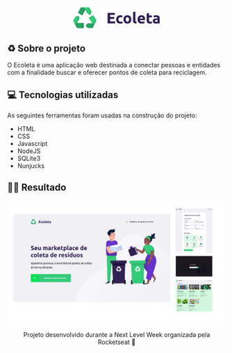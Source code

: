 <h3 align="center">
    <img width="200px" src="https://raw.githubusercontent.com/rafaoliveir/NLW/8d1877ba51b0793dcdbfc10aca299312141f605a/logo.svg?token=ANC5AZMYQI55DSZXJMS4NKC66PP5A">
   

## ♻️ Sobre o projeto
O Ecoleta é uma aplicação web destinada a conectar pessoas e entidades com a finalidade buscar e oferecer pontos de coleta para reciclagem. 



## 💻 Tecnologias utilizadas
As seguintes ferramentas foram usadas na construção do projeto:
- HTML
- CSS
- Javascript
- NodeJS
- SQLite3
- Nunjucks

## ✌🏻 Resultado
<p align="center">
<img width="900px" src="https://raw.githubusercontent.com/rafaoliveir/NLW/master/img.png?token=ANC5AZIQRYDZNLENIZCPBIK66PP5A"></p>

<p align="center">Projeto desenvolvido durante a Next Level Week organizada pela Rocketseat 🚀</p>
